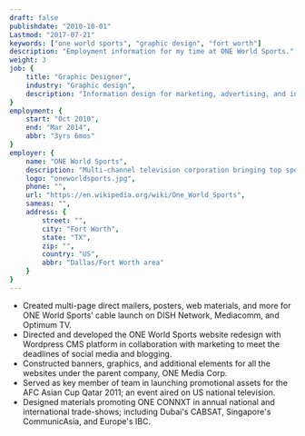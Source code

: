```yaml
---
draft: false
publishdate: "2010-10-01"
Lastmod: "2017-07-21"
keywords: ["one world sports", "graphic design", "fort worth"]
description: "Employment information for my time at ONE World Sports."
weight: 3
job: {
    title: "Graphic Designer",
    industry: "Graphic design",
    description: "Information design for marketing, advertising, and internal materials."
}
employment: {
    start: "Oct 2010",
    end: "Mar 2014",
    abbr: "3yrs 6mos"
}
employer: {
    name: "ONE World Sports",
    description: "Multi-channel television corporation bringing top sports from overseas to the US.",
    logo: "oneworldsports.jpg",
    phone: "",
    url: "https://en.wikipedia.org/wiki/One_World_Sports",
    sameas: "",
    address: {
        street: "",
        city: "Fort Worth",
        state: "TX",
        zip: "",
        country: "US",
        abbr: "Dallas/Fort Worth area"
    }
}
---
```


- Created multi-page direct mailers, posters, web materials, and more for ONE World Sports’ cable launch on DISH Network, Mediacomm, and Optimum TV.
- Directed and developed the ONE World Sports website redesign with Wordpress CMS platform in collaboration with marketing to meet the deadlines of social media and blogging.
- Constructed banners, graphics, and additional elements for all the websites under the parent company, ONE Media Corp.
- Served as key member of team in launching  promotional assets for the AFC Asian Cup Qatar 2011; an event aired on US national television.
- Designed materials promoting ONE CONNXT in annual national and international trade-shows; including Dubai's CABSAT, Singapore's CommunicAsia, and Europe's IBC.